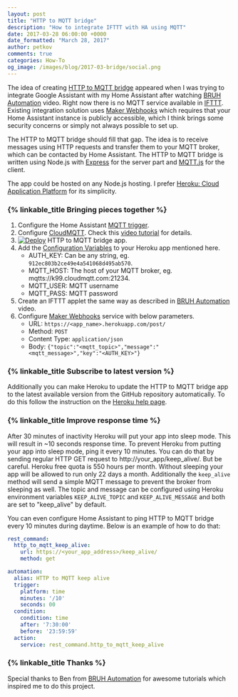 ```yaml
---
layout: post
title: "HTTP to MQTT bridge"
description: "How to integrate IFTTT with HA using MQTT"
date: 2017-03-28 06:00:00 +0000
date_formatted: "March 28, 2017"
author: petkov
comments: true
categories: How-To
og_image: /images/blog/2017-03-bridge/social.png
---
```


The idea of creating [HTTP to MQTT bridge](https://github.com/petkov/http_to_mqtt) appeared when I was trying to integrate Google Assistant with my Home Assistant after watching [BRUH Automation](https://youtu.be/087tQ7Ly7f4?t=265) video. Right now there is no MQTT service available in [IFTTT](https://ifttt.com/about). Existing integration solution uses [Maker Webhooks](https://ifttt.com/maker_webhooks) which requires that your Home Assistant instance is publicly accessible, which I think brings some security concerns or simply not always possible to set up.

The HTTP to MQTT bridge should fill that gap. The idea is to receive messages using HTTP requests and transfer them to your MQTT broker, which can be contacted by Home Assistant. The HTTP to MQTT bridge is written using Node.js with [Express](https://expressjs.com/) for the server part and [MQTT.js](https://www.npmjs.com/package/mqtt) for the client.

<!--more-->

The app could be hosted on any Node.js hosting. I prefer [Heroku: Cloud Application Platform](https://www.heroku.com/home) for its simplicity.

### {% linkable_title Bringing pieces together %}

1. Configure the Home Assistant [MQTT trigger](/docs/automation/trigger/#mqtt-trigger).
1. Configure [CloudMQTT](https://www.cloudmqtt.com/). Check this [video tutorial](https://www.youtube.com/watch?v=VaWdvVVYU3A) for details.
1. [![Deploy](https://www.herokucdn.com/deploy/button.svg)](https://heroku.com/deploy?template=https://github.com/petkov/http_to_mqtt) HTTP to MQTT bridge app.
1. Add the [Configuration Variables](https://devcenter.heroku.com/articles/config-vars#setting-up-config-vars-for-a-deployed-application) to your Heroku app mentioned here.
   * AUTH_KEY: Can be any string, eg. `912ec803b2ce49e4a541068d495ab570`.
   * MQTT_HOST: The host of your MQTT broker, eg. mqtts://k99.cloudmqtt.com:21234.
   * MQTT_USER: MQTT username
   * MQTT_PASS: MQTT password
1. Create an IFTTT applet the same way as described in [BRUH Automation](https://youtu.be/087tQ7Ly7f4?t=265) video.
1. Configure [Maker Webhooks](https://ifttt.com/maker_webhooks) service with below parameters.
   * URL: `https://<app_name>.herokuapp.com/post/`
   * Method: `POST`
   * Content Type: `application/json`
   * Body: `{"topic":"<mqtt_topic>","message":"<mqtt_message>","key":"<AUTH_KEY>"}`

### {% linkable_title Subscribe to latest version %}

Additionally you can make Heroku to update the HTTP to MQTT bridge app to the latest available version from the GitHub repository automatically. To do this follow the instruction on the [Heroku help page](https://devcenter.heroku.com/articles/github-integration#automatic-deploys).

### {% linkable_title Improve response time %}

After 30 minutes of inactivity Heroku will put your app into sleep mode. This will result in ~10 seconds response time. To prevent Heroku from putting your app into sleep mode, ping it every 10 minutes. You can do that by sending regular HTTP GET request to http://your_app/keep_alive/. But be careful. Heroku free quota is 550 hours per month. Without sleeping your app will be allowed to run only 22 days a month. Additionally the `keep_alive` method will send a simple MQTT message to prevent the broker from sleeping as well. The topic and message can be configured using Heroku environment variables `KEEP_ALIVE_TOPIC` and `KEEP_ALIVE_MESSAGE` and both are set to "keep_alive" by default.

You can even configure Home Assistant to ping HTTP to MQTT bridge every 10 minutes during daytime. Below is an example of how to do that:

```yaml
rest_command:
  http_to_mqtt_keep_alive:
    url: https://<your_app_address>/keep_alive/
    method: get

automation:
  alias: HTTP to MQTT keep alive
  trigger:
    platform: time
    minutes: '/10'
    seconds: 00
  condition:
    condition: time
    after: '7:30:00'
    before: '23:59:59'
  action:
    service: rest_command.http_to_mqtt_keep_alive
```

### {% linkable_title Thanks %}

Special thanks to Ben from [BRUH Automation](https://www.youtube.com/channel/UCLecVrux63S6aYiErxdiy4w/featured) for awesome tutorials which inspired me to do this project.
